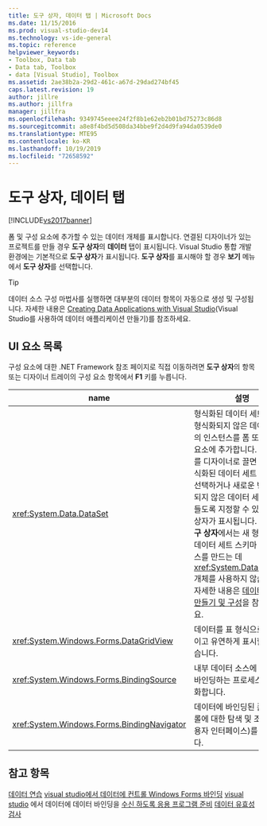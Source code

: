 ```yaml
---
title: 도구 상자, 데이터 탭 | Microsoft Docs
ms.date: 11/15/2016
ms.prod: visual-studio-dev14
ms.technology: vs-ide-general
ms.topic: reference
helpviewer_keywords:
- Toolbox, Data tab
- Data tab, Toolbox
- data [Visual Studio], Toolbox
ms.assetid: 2ae38b2a-29d2-461c-a67d-29dad274bf45
caps.latest.revision: 19
author: jillre
ms.author: jillfra
manager: jillfra
ms.openlocfilehash: 9349745eeee24f2f8b1e62eb2b01bd75273c86d8
ms.sourcegitcommit: a8e8f4bd5d508da34bbe9f2d4d9fa94da0539de0
ms.translationtype: MTE95
ms.contentlocale: ko-KR
ms.lasthandoff: 10/19/2019
ms.locfileid: "72658592"
---
```

# <a name="toolbox-data-tab"></a>도구 상자, 데이터 탭
[!INCLUDE[vs2017banner](../../includes/vs2017banner.md)]

폼 및 구성 요소에 추가할 수 있는 데이터 개체를 표시합니다. 연결된 디자이너가 있는 프로젝트를 만들 경우 **도구 상자**의 **데이터** 탭이 표시됩니다. Visual Studio 통합 개발 환경에는 기본적으로 **도구 상자**가 표시됩니다. **도구 상자**를 표시해야 할 경우 **보기** 메뉴에서 **도구 상자**를 선택합니다.

> [!TIP]
> 데이터 소스 구성 마법사를 실행하면 대부분의 데이터 항목이 자동으로 생성 및 구성됩니다. 자세한 내용은 [Creating Data Applications with Visual Studio](https://msdn.microsoft.com/28edce21-220a-484c-b461-a75b0232d293)(Visual Studio를 사용하여 데이터 애플리케이션 만들기)를 참조하세요.

## <a name="ui-element-list"></a>UI 요소 목록
 구성 요소에 대한 .NET Framework 참조 페이지로 직접 이동하려면 **도구 상자**의 항목 또는 디자이너 트레이의 구성 요소 항목에서 **F1** 키를 누릅니다.

|name|설명|
|----------|-----------------|
|<xref:System.Data.DataSet>|형식화된 데이터 세트 또는 형식화되지 않은 데이터 세트의 인스턴스를 폼 또는 구성 요소에 추가합니다. 이 개체를 디자이너로 끌면 기존 형식화된 데이터 세트 클래스를 선택하거나 새로운 빈 형식화되지 않은 데이터 세트를 만들도록 지정할 수 있는 대화 상자가 표시됩니다. **참고:** **도구 상자**에서는 새 형식화된 데이터 세트 스키마 및 클래스를 만드는 데 <xref:System.Data.DataSet> 개체를 사용하지 않습니다. 자세한 내용은 [데이터 세트 만들기 및 구성](../../data-tools/create-and-configure-datasets-in-visual-studio.md)을 참조하세요.|
|<xref:System.Windows.Forms.DataGridView>|데이터를 표 형식으로 효과적이고 유연하게 표시할 수 있습니다.|
|<xref:System.Windows.Forms.BindingSource>|내부 데이터 소스에 컨트롤을 바인딩하는 프로세스를 간소화합니다.|
|<xref:System.Windows.Forms.BindingNavigator>|데이터에 바인딩된 폼의 컨트롤에 대한 탐색 및 조작 UI(사용자 인터페이스)를 나타냅니다.|

## <a name="see-also"></a>참고 항목
 [데이터 연습](https://msdn.microsoft.com/library/15a88fb8-3bee-4962-914d-7a1f8bd40ec4) [visual studio에서 데이터에 컨트롤 Windows Forms 바인딩](../../data-tools/bind-windows-forms-controls-to-data-in-visual-studio.md) [visual studio](../../data-tools/bind-controls-to-data-in-visual-studio.md) 에서 데이터에 데이터 바인딩을 [수신 하도록 응용 프로그램 준비](https://msdn.microsoft.com/library/c17bdb7e-c234-4f2f-9582-5e55c27356ad) [데이터 유효성 검사](https://msdn.microsoft.com/library/b3a9ee4e-5d4d-4411-9c56-c811f2b4ee7e)